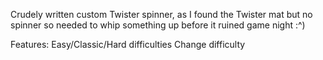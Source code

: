 Crudely written custom Twister spinner, as I found the Twister mat but no spinner so needed to whip something up before it ruined game night :^)

Features:
Easy/Classic/Hard difficulties
Change difficulty
